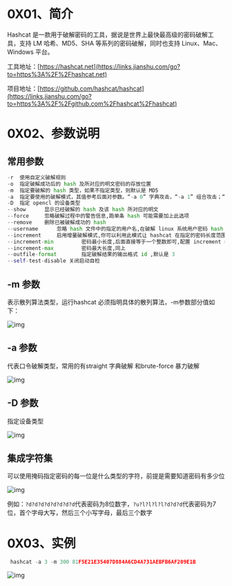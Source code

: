 # 0X01、简介

Hashcat 是一款用于破解密码的工具，据说是世界上最快最高级的密码破解工具，支持 LM 哈希、MD5、SHA 等系列的密码破解，同时也支持 Linux、Mac、Windows 平台。

工具地址：[https://hashcat.net](https://links.jianshu.com/go?to=https%3A%2F%2Fhashcat.net)

项目地址：[https://github.com/hashcat/hashcat](https://links.jianshu.com/go?to=https%3A%2F%2Fgithub.com%2Fhashcat%2Fhashcat)



# 0X02、参数说明

## 常用参数

```python
-r  使用自定义破解规则
-o  指定破解成功后的 hash 及所对应的明文密码的存放位置
-m  指定要破解的 hash 类型，如果不指定类型，则默认是 MD5
-a  指定要使用的破解模式，其值参考后面对参数。“-a 0” 字典攻击，“-a 1” 组合攻击；“-a 3” 掩码攻击
-D  指定 opencl 的设备类型
--show      显示已经破解的 hash 及该 hash 所对应的明文
--force     忽略破解过程中的警告信息,跑单条 hash 可能需要加上此选项
--remove    删除已被破解成功的 hash
--username      忽略 hash 文件中的指定的用户名,在破解 linux 系统用户密码 hash 可能会用到
--increment     启用增量破解模式,你可以利用此模式让 hashcat 在指定的密码长度范围内执行破解过程
--increment-min         密码最小长度,后面直接等于一个整数即可,配置 increment 模式一起使用
--increment-max         密码最大长度,同上
--outfile-format        指定破解结果的输出格式 id ,默认是 3
--self-test-disable 关闭启动自检
```



## -m 参数

表示散列算法类型，运行hashcat 必须指明具体的散列算法，-m参数部分值如下：

![img](_img/01-HashCat/1662426289795-3bd676c3-424b-41cf-b501-4858b3730e57.png)



## -a 参数

代表口令破解类型，常用的有straight 字典破解 和brute-force 暴力破解

![img](_img/01-HashCat/1662426426891-9ae88614-15da-43c6-9540-e11248f5544a.png)



## -D 参数

指定设备类型

![img](_img/01-HashCat/1662427000987-c347c6ad-a8f5-4a6e-a05e-760bcb7a49ff.png)





## 集成字符集

可以使用掩码指定密码的每一位是什么类型的字符，前提是需要知道密码有多少位

![img](_img/01-HashCat/1662426720286-cb0a9abc-9e09-4799-8c73-9d906bb46caa.png)

例如：`?d?d?d?d?d?d?d?d`代表密码为8位数字，`?u?l?l?l?l?d?d?d`代表密码为7位，首个字母大写，然后三个小写字母，最后三个数字



# 0X03、实例

```python
 hashcat -a 3 -m 300 81F5E21E35407D884A6CD4A731AEBFB6AF209E1B
```

![img](_img/01-HashCat/1662428478739-cbfeeae2-56c0-4b4f-89c0-bfe4d6332872.png)